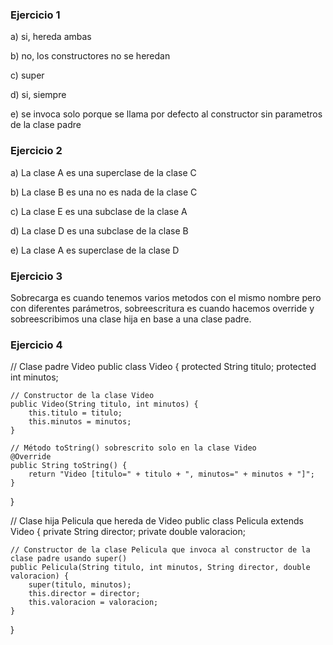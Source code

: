 ### Ejercicio 1
a) si, hereda ambas

b) no, los constructores no se heredan

c) super

d) si, siempre

e) se invoca solo porque se llama por defecto al constructor sin parametros de la clase padre

### Ejercicio 2
a) La clase A es una superclase de la clase C

b) La clase B es una no es nada de la clase C

c) La clase E es una subclase de la clase A

d) La clase D es una subclase de la clase B

e) La clase A es superclase de la clase D

### Ejercicio 3
Sobrecarga es cuando tenemos varios metodos con el mismo nombre pero con diferentes parámetros, sobreescritura es cuando hacemos override y sobreescribimos una clase hija en base a una clase padre.

### Ejercicio 4

// Clase padre Video
public class Video {
    protected String titulo;
    protected int minutos;

    // Constructor de la clase Video
    public Video(String titulo, int minutos) {
        this.titulo = titulo;
        this.minutos = minutos;
    }

    // Método toString() sobrescrito solo en la clase Video
    @Override
    public String toString() {
        return "Video [titulo=" + titulo + ", minutos=" + minutos + "]";
    }
}

// Clase hija Pelicula que hereda de Video
public class Pelicula extends Video {
    private String director;
    private double valoracion;

    // Constructor de la clase Pelicula que invoca al constructor de la clase padre usando super()
    public Pelicula(String titulo, int minutos, String director, double valoracion) {
        super(titulo, minutos);
        this.director = director;
        this.valoracion = valoracion;
    }

}
